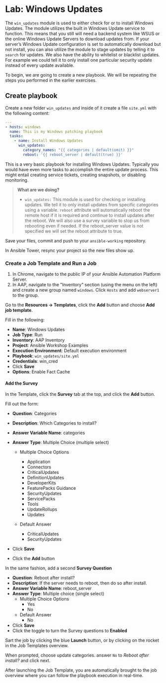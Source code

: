 # Lab: Windows Updates

The `win_updates` module is used to either check for or to install Windows Updates. The module utilizes the built in Windows Update service to function. This means that you still will need a backend system like WSUS or the online Windows Update Servers to download updates from. If your server’s Windows Update configuration is set to automatically download but not install, you can also utilize the module to stage updates by telling it to `search` for updates. We also have the ability to whitelist or blacklist updates. For example we could tell it to only install one particular security update instead of every update available.

To begin, we are going to create a new playbook. We will be repeating the steps you performed in the earlier exercises.

## Create playbook

Create a new folder `win_updates` and inside of it create a file `site.yml` with the following content:

```yaml
---
- hosts: windows
  name: This is my Windows patching playbook
  tasks:
    - name: Install Windows Updates
      win_updates:
        category_names: "{{ categories | default(omit) }}"
        reboot: '{{ reboot_server | default(true) }}'
```

This is a very basic playbook for installing Windows Updates. Typically you would have even more tasks to accomplish the entire update process. This might entail creating service tickets, creating snapshots, or disabling monitoring.

>**What are we doing?**
>
>- `win_updates:` This module is used for checking or installing updates. We tell it to only install updates from specific categories using a variable. `reboot` attribute will automatically reboot the remote host if it is required and continue to install updates after the reboot. We will also use a survey variable to stop us from rebooting even if needed. If the reboot_server value is not specified we will set the reboot attribute to true.

Save your files, commit and push to your `ansible-working` repository. 

In Ansible Tower, resync your project so the new files show up. 



### Create a Job Template and Run a Job

1. In Chrome, navigate to the public IP of your Ansible Automation Platform Server.
2. In AAP, navigate to the "Inventory" section (using the menu on the left) and create a new group named `windows`. Click `Hosts` and add `webserver1` to the group.



Go to the **Resources -> Templates**, click the **Add** button and choose **Add job template**.

Fill in the following: 

* **Name**: Windows Updates
* **Job Type**: Run
* **Inventory**: AAP Inventory
* **Project**: Ansible Workshop Examples
* **Execution Environment**: Default execution environment 
* **Playbook**: `win_updates/site.yml`
* **Credentials**: win_cred
* Click **Save**
* **Options**: Enable Fact Cache



#### Add the Survey

In the Template, click the **Survey** tab at the top, and click the **Add** button.

Fill out the form:

- **Question**: Categories
- **Description**: Which Categories to install?
- **Answer Variable Name**: categories
- **Answer Type**: Multiple Choice (multiple select)
  - Multiple Choice Options
    - Application
    - Connectors
    - CriticalUpdates
    - DefinitionUpdates
    - DeveloperKits
    - FeaturePacks Guidance
    - SecurityUpdates
    - ServicePacks
    - Tools
    - UpdateRollups
    - Updates

  - Default Answer
    - CriticalUpdates
    - SecurityUpdates

- Click **Save**
- Click the **Add** button

In the same fashion, add a second **Survey Question**

- **Question**: Reboot after install?
- **Description**: If the server needs to reboot,  then do so after install.
- **Answer Variable Name**: reboot_server
- **Answer Type**: Multiple choice (single select)
  - Multiple Choice Options
    - Yes
    - No
  - Default Answer
    - No
- Click **Save**
- Click the toggle to turn the Survey questions to **Enabled**

Sart the job by clicking the blue **Launch** button, or by clicking on the rocket in the Job Templates overview. 

When prompted, choose update categories. answer `No` to *Reboot after install?* and click next.

After launching the Job Template, you are automatically brought to the job overview where you can follow the playbook execution in real-time.

